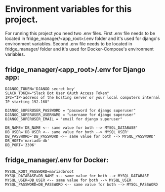# Environment variables for this project.

For running this project you need two .env files.
First .env file needs to be located in fridge_manager/<app_root>/.env folder and it's used for django's environment variables.
Second .env file needs to be located in fridge_manager/ folder and it's used for Docker-Compose's environment variables.

## fridge_manager/<app_root>/.env for Django app:
    
    DJANGO_TOKEN='DJANGO secret key' 
    SLACK_TOKEN="Slack Bot User OAuth Access Token"
    IP2="IP-address of the hosting server or your local computers internal IP starting 192.168"

    DJANGO_SUPERUSER_PASSWORD = "password for django superuser"
    DJANGO_SUPERUSER_USERNAME = "username for django superuser"
    DJANGO_SUPERUSER_EMAIL = "email for django superuser"

    DB_NAME='DB_NAME <-- same value for both --> MYSQL_DATABASE'
    DB_USER='DB_USER <-- same value for both --> MYSQL_USER'
    DB_PASSWORD='DB_PASSWORD <-- same value for both --> MYSQL_PASSWORD'
    DB_HOST='mariadb-db'
    DB_PORT='3306'


## fridge_manager/.env for Docker:

    MYSQL_ROOT_PASSWORD=mariadbroot
    MYSQL_DATABASE=DB_NAME <-- same value for both --> MYSQL_DATABASE
    MYSQL_USER=DB_USER <-- same value for both --> MYSQL_USER
    MYSQL_PASSWORD=DB_PASSWORD <-- same value for both --> MYSQL_PASSWORD
